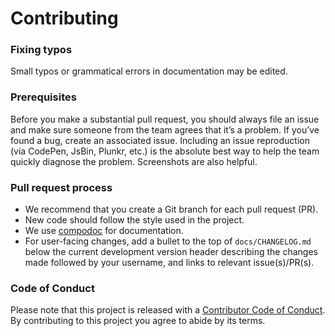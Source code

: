# Contributing

### Fixing typos

Small typos or grammatical errors in documentation may be edited.

### Prerequisites

Before you make a substantial pull request, you should always file an issue and
make sure someone from the team agrees that it’s a problem. If you’ve found a
bug, create an associated issue. Including an issue reproduction
(via CodePen, JsBin, Plunkr, etc.) is the absolute best way to help the team quickly
diagnose the problem. Screenshots are also helpful.

### Pull request process

*  We recommend that you create a Git branch for each pull request (PR).
*  New code should follow the style used in the project.
*  We use [compodoc](https://compodoc.app/) for documentation.
*  For user-facing changes, add a bullet to the top of `docs/CHANGELOG.md` below the
current development version header describing the changes made followed by your
username, and links to relevant issue(s)/PR(s).

### Code of Conduct

Please note that this project is released with a
[Contributor Code of Conduct](code-of-conduct.html). By contributing to this
project you agree to abide by its terms.
